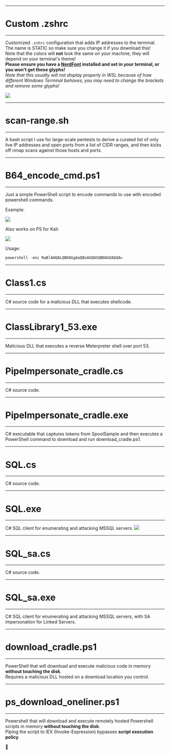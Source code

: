 -----
# Custom .zshrc
-----
Customized `.zshrc` configuration that adds IP addresses to the terminal.  
The name is STATIC so make sure you change it if you download this!  
Note that the colors will **not** look the same on your machine, they will depend on your terminal's theme!  
__Please ensure you have a [NerdFont](https://www.nerdfonts.com/) installed and set in your terminal, or you won't get these glyphs!__  
*Note that this usually will not display properly in WSL because of how different Windows Terminal behaves, you may need to change the brackets and remove some glyphs!*

![](https://i.imgur.com/el16Csd.png)

-----
# scan-range.sh
-----
A bash script I use for large-scale pentests to derive a curated list of only live IP addresses and open ports from a list of CIDR ranges, and then kicks off nmap scans against those hosts and ports.

-----
# B64_encode_cmd.ps1
-----
Just a simple PowerShell script to encode commands to use with encoded powershell commands.

Example:

![](https://i.imgur.com/ewLWGNe.png)

Also works on PS for Kali:

![](https://i.imgur.com/BMibZv1.png)

Usage:
```powershell
powershell -enc RwBlAHQALQBDAGgAaQBsAGQASQB0AGUAbQA=
```

-----
# Class1.cs
-----
C# source code for a malicious DLL that executes shellcode.

-----
# ClassLibrary1_53.exe
-----
Malicious DLL that executes a reverse Meterpreter shell over port 53.

-----
# PipeImpersonate_cradle.cs
-----
C# source code.

-----
# PipeImpersonate_cradle.exe
-----
C# executable that captures tokens from SpoolSample and then executes a PowerShell command to download and run download_cradle.ps1.

-----
# SQL.cs
-----
C# source code.

-----
# SQL.exe
-----
C# SQL client for enumerating and attacking MSSQL servers.
![](https://i.imgur.com/iRdLiY5.png)

-----
# SQL_sa.cs
-----
C# source code.

-----
# SQL_sa.exe
-----
C# SQL client for enumerating and attacking MSSQL servers, with SA impersonation for Linked Servers.

-----
# download_cradle.ps1
-----
PowerShell that will download and execute malicious code in memory **without touching the disk**. <br />
Requires a malicious DLL hosted on a download location you control.

-----
# ps_download_oneliner.ps1
-----
Powershell that will download and execute remotely hosted Powershell scripts in memory **without touching the disk**. <br />
Piping the script to IEX (Invoke-Expression) bypasses **script execution policy**.
  
  
  
  
  
👀
